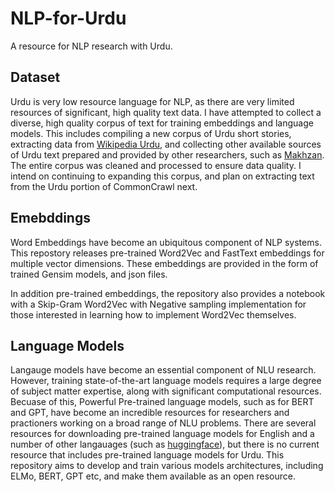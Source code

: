 # NLP-for-Urdu
A resource for NLP research with Urdu.

## Dataset
Urdu is very low resource language for NLP, as there are very limited resources of significant, high quality text data. I have attempted to collect a diverse, high quality corpus of text for training embeddings and language models. This includes compiling a new corpus of Urdu short stories, extracting data from [Wikipedia Urdu](https://dumps.wikimedia.org/urwiki), and collecting other available sources of Urdu text prepared and provided by other researchers, such as [Makhzan](https://github.com/zeerakahmed/makhzan). The entire corpus was cleaned and processed to ensure data quality. I intend on continuing to expanding this corpus, and plan on extracting text from the Urdu portion of CommonCrawl next.

## Emebddings
Word Embeddings have become an ubiquitous component of NLP systems. This repostory releases pre-trained Word2Vec and FastText embeddings for multiple vector dimensions. These embeddings are provided in the form of trained Gensim models, and json files.

In addition pre-trained embeddings, the repository also provides a notebook with a Skip-Gram Word2Vec with Negative sampling implementation for those interested in learning how to implement Word2Vec themselves.

## Language Models
Langauge models have become an essential component of NLU research. However, training state-of-the-art language models requires a large degree of subject matter expertise, along with significant computational resources. Becuase of this, Powerful Pre-trained language models, such as for BERT and GPT, have become an incredible resources for researchers and practioners working on a broad range of NLU problems. There are several resources for downloading pre-trained language models for English and a number of other langauages (such as [huggingface](https://huggingface.co/transformers)), but there is no current resource that includes pre-trained language models for Urdu. This repository aims to develop and train various models architectures, including ELMo, BERT, GPT etc, and make them available as an open resource.
